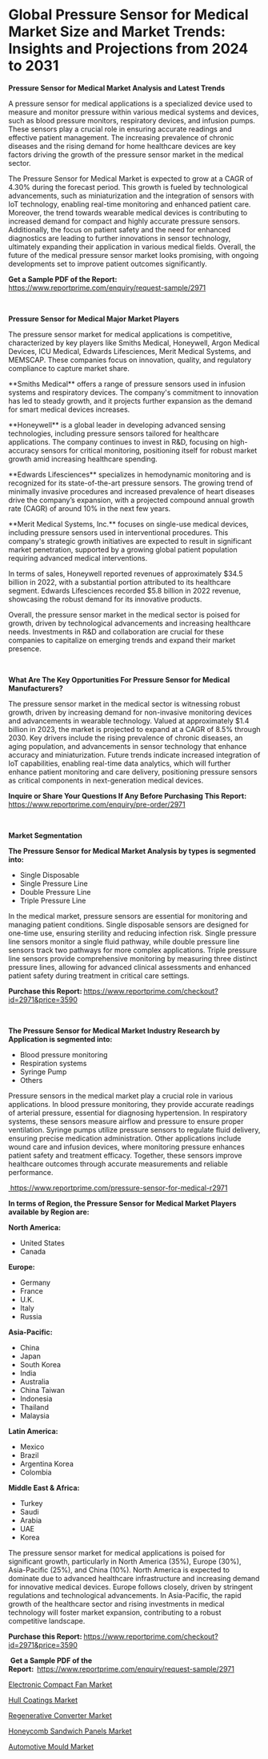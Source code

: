 <p><h1>Global Pressure Sensor for Medical Market Size and Market Trends: Insights and Projections from 2024 to 2031</h1></p><p><strong>Pressure Sensor for Medical Market Analysis and Latest Trends</strong></p>
<p><p>A pressure sensor for medical applications is a specialized device used to measure and monitor pressure within various medical systems and devices, such as blood pressure monitors, respiratory devices, and infusion pumps. These sensors play a crucial role in ensuring accurate readings and effective patient management. The increasing prevalence of chronic diseases and the rising demand for home healthcare devices are key factors driving the growth of the pressure sensor market in the medical sector.</p><p>The Pressure Sensor for Medical Market is expected to grow at a CAGR of 4.30% during the forecast period. This growth is fueled by technological advancements, such as miniaturization and the integration of sensors with IoT technology, enabling real-time monitoring and enhanced patient care. Moreover, the trend towards wearable medical devices is contributing to increased demand for compact and highly accurate pressure sensors. Additionally, the focus on patient safety and the need for enhanced diagnostics are leading to further innovations in sensor technology, ultimately expanding their application in various medical fields. Overall, the future of the medical pressure sensor market looks promising, with ongoing developments set to improve patient outcomes significantly.</p></p>
<p><strong>Get a Sample PDF of the Report:&nbsp;</strong> <a href="https://www.reportprime.com/enquiry/request-sample/2971">https://www.reportprime.com/enquiry/request-sample/2971</a></p>
<p>&nbsp;</p>
<p><strong>Pressure Sensor for Medical Major Market Players</strong></p>
<p><p>The pressure sensor market for medical applications is competitive, characterized by key players like Smiths Medical, Honeywell, Argon Medical Devices, ICU Medical, Edwards Lifesciences, Merit Medical Systems, and MEMSCAP. These companies focus on innovation, quality, and regulatory compliance to capture market share.</p><p>**Smiths Medical** offers a range of pressure sensors used in infusion systems and respiratory devices. The company's commitment to innovation has led to steady growth, and it projects further expansion as the demand for smart medical devices increases.</p><p>**Honeywell** is a global leader in developing advanced sensing technologies, including pressure sensors tailored for healthcare applications. The company continues to invest in R&D, focusing on high-accuracy sensors for critical monitoring, positioning itself for robust market growth amid increasing healthcare spending.</p><p>**Edwards Lifesciences** specializes in hemodynamic monitoring and is recognized for its state-of-the-art pressure sensors. The growing trend of minimally invasive procedures and increased prevalence of heart diseases drive the company’s expansion, with a projected compound annual growth rate (CAGR) of around 10% in the next few years.</p><p>**Merit Medical Systems, Inc.** focuses on single-use medical devices, including pressure sensors used in interventional procedures. This company's strategic growth initiatives are expected to result in significant market penetration, supported by a growing global patient population requiring advanced medical interventions.</p><p>In terms of sales, Honeywell reported revenues of approximately $34.5 billion in 2022, with a substantial portion attributed to its healthcare segment. Edwards Lifesciences recorded $5.8 billion in 2022 revenue, showcasing the robust demand for its innovative products.</p><p>Overall, the pressure sensor market in the medical sector is poised for growth, driven by technological advancements and increasing healthcare needs. Investments in R&D and collaboration are crucial for these companies to capitalize on emerging trends and expand their market presence.</p></p>
<p>&nbsp;</p>
<p><strong>What Are The Key Opportunities For Pressure Sensor for Medical Manufacturers?</strong></p>
<p><p>The pressure sensor market in the medical sector is witnessing robust growth, driven by increasing demand for non-invasive monitoring devices and advancements in wearable technology. Valued at approximately $1.4 billion in 2023, the market is projected to expand at a CAGR of 8.5% through 2030. Key drivers include the rising prevalence of chronic diseases, an aging population, and advancements in sensor technology that enhance accuracy and miniaturization. Future trends indicate increased integration of IoT capabilities, enabling real-time data analytics, which will further enhance patient monitoring and care delivery, positioning pressure sensors as critical components in next-generation medical devices.</p></p>
<p><strong>Inquire or Share Your Questions If Any Before Purchasing This Report:</strong> <a href="https://www.reportprime.com/enquiry/pre-order/2971">https://www.reportprime.com/enquiry/pre-order/2971</a></p>
<p>&nbsp;</p>
<p><strong>Market Segmentation</strong></p>
<p><strong>The Pressure Sensor for Medical Market Analysis by types is segmented into:</strong></p>
<p><ul><li>Single Disposable</li><li>Single Pressure Line</li><li>Double Pressure Line</li><li>Triple Pressure Line</li></ul></p>
<p><p>In the medical market, pressure sensors are essential for monitoring and managing patient conditions. Single disposable sensors are designed for one-time use, ensuring sterility and reducing infection risk. Single pressure line sensors monitor a single fluid pathway, while double pressure line sensors track two pathways for more complex applications. Triple pressure line sensors provide comprehensive monitoring by measuring three distinct pressure lines, allowing for advanced clinical assessments and enhanced patient safety during treatment in critical care settings.</p></p>
<p><strong>Purchase this Report:&nbsp;</strong><a href="https://www.reportprime.com/checkout?id=2971&price=3590">https://www.reportprime.com/checkout?id=2971&price=3590</a></p>
<p>&nbsp;</p>
<p><strong>The Pressure Sensor for Medical Market Industry Research by Application is segmented into:</strong></p>
<p><ul><li>Blood pressure monitoring</li><li>Respiration systems</li><li>Syringe Pump</li><li>Others</li></ul></p>
<p><p>Pressure sensors in the medical market play a crucial role in various applications. In blood pressure monitoring, they provide accurate readings of arterial pressure, essential for diagnosing hypertension. In respiratory systems, these sensors measure airflow and pressure to ensure proper ventilation. Syringe pumps utilize pressure sensors to regulate fluid delivery, ensuring precise medication administration. Other applications include wound care and infusion devices, where monitoring pressure enhances patient safety and treatment efficacy. Together, these sensors improve healthcare outcomes through accurate measurements and reliable performance.</p></p>
<p><a href="https://www.reportprime.com/pressure-sensor-for-medical-r2971">&nbsp;https://www.reportprime.com/pressure-sensor-for-medical-r2971</a></p>
<p><strong>In terms of Region, the Pressure Sensor for Medical Market Players available by Region are:</strong></p>
<p>
    <p> <strong> North America: </strong>
        <ul>
            <li>United States</li>
            <li>Canada</li>
        </ul>
        </p> 
    <p> <strong> Europe: </strong>
        <ul>
            <li>Germany</li>
            <li>France</li>
            <li>U.K.</li>
            <li>Italy</li>
            <li>Russia</li>
        </ul>
        </p> 
    <p> <strong> Asia-Pacific: </strong>
        <ul>
            <li>China</li>
            <li>Japan</li>
            <li>South Korea</li>
            <li>India</li>
            <li>Australia</li>
            <li>China Taiwan</li>
            <li>Indonesia</li>
            <li>Thailand</li>
            <li>Malaysia</li>
        </ul>
        </p> 
    <p> <strong> Latin America: </strong>
        <ul>
            <li>Mexico</li>
            <li>Brazil</li>
            <li>Argentina Korea</li>
            <li>Colombia</li>
        </ul>
        </p> 
    <p> <strong> Middle East & Africa: </strong>
        <ul>
            <li>Turkey</li>
            <li>Saudi</li>
            <li>Arabia</li>
            <li>UAE</li>
            <li>Korea</li>
        </ul>
    </p>
    </p>
<p><p>The pressure sensor market for medical applications is poised for significant growth, particularly in North America (35%), Europe (30%), Asia-Pacific (25%), and China (10%). North America is expected to dominate due to advanced healthcare infrastructure and increasing demand for innovative medical devices. Europe follows closely, driven by stringent regulations and technological advancements. In Asia-Pacific, the rapid growth of the healthcare sector and rising investments in medical technology will foster market expansion, contributing to a robust competitive landscape.</p></p>
<p><strong>Purchase this Report: </strong><a href="https://www.reportprime.com/checkout?id=2971&price=3590">https://www.reportprime.com/checkout?id=2971&price=3590</a></p>
<p>&nbsp;<strong>Get a Sample PDF of the Report:&nbsp;&nbsp;</strong><a href="https://www.reportprime.com/enquiry/request-sample/2971">https://www.reportprime.com/enquiry/request-sample/2971</a></p>
<p><strong></strong></p>
<p><p><a href="https://github.com/GraceTurner587/Market-Research-Report-List-1/blob/main/electronic-compact-fan-market.md">Electronic Compact Fan Market</a></p><p><a href="https://www.linkedin.com/pulse/hull-coatings-market-global-regional-analysis-focus-region-country-level-l8lbc?trackingId=AozCz3bDS2aOSwOx8%2BvWtw%3D%3D">Hull Coatings Market</a></p><p><a href="https://issuu.com/reportprime-2/docs/regenerative-converter-market-size-_fdfc7a621e4a28">Regenerative Converter Market</a></p><p><a href="https://www.linkedin.com/pulse/exploring-honeycomb-sandwich-panels-market-dynamics-global-trends-lsqqc?trackingId=ruB21XqMQYm9Ub20ZtCyyw%3D%3D">Honeycomb Sandwich Panels Market</a></p><p><a href="https://issuu.com/reportprime-2/docs/automotive-mould-market-size-2030.p_221a155bf8e04b">Automotive Mould Market</a></p></p>